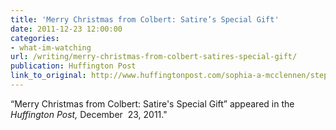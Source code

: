 ```yaml
---
title: 'Merry Christmas from Colbert: Satire’s Special Gift'
date: 2011-12-23 12:00:00
categories: 
- what-im-watching
url: /writing/merry-christmas-from-colbert-satires-special-gift/
publication: Huffington Post
link_to_original: http://www.huffingtonpost.com/sophia-a-mcclennen/stephen-colbert-christmas_b_1161217.html
---
```

“Merry Christmas from Colbert: Satire's Special Gift” appeared in the <em>Huffington Post,</em> December  23, 2011."

